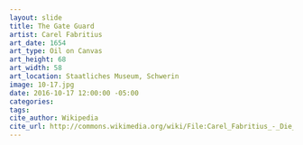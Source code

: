 ```yaml
---
layout: slide
title: The Gate Guard
artist: Carel Fabritius
art_date: 1654
art_type: Oil on Canvas
art_height: 68
art_width: 58
art_location: Staatliches Museum, Schwerin
image: 10-17.jpg
date: 2016-10-17 12:00:00 -05:00
categories:
tags:
cite_author: Wikipedia
cite_url: http://commons.wikimedia.org/wiki/File:Carel_Fabritius_-_Die_Torwache.jpg
---
```

